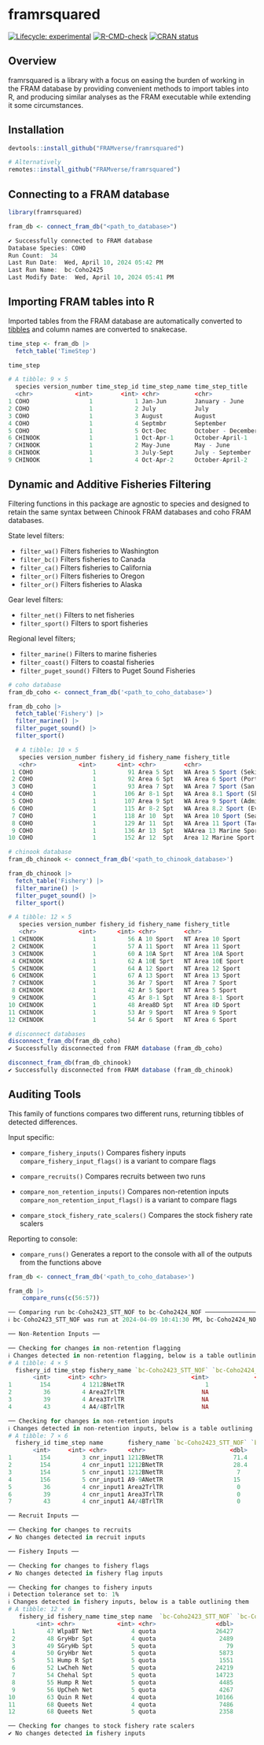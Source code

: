 # framrsquared
<!-- badges: start -->

[![Lifecycle: experimental](https://img.shields.io/badge/lifecycle-experimental-orange.svg)](https://lifecycle.r-lib.org/articles/stages.html#experimental)
[![R-CMD-check](https://github.com/FRAMverse/framrsquared/actions/workflows/R-CMD-check.yaml/badge.svg)](https://github.com/FRAMverse/framrsquared/actions/workflows/R-CMD-check.yaml)
[![CRAN status](https://www.r-pkg.org/badges/version/framrsquared)](https://CRAN.R-project.org/package=framrsquared)
<!-- badges: end -->

## Overview

framrsquared is a library with a focus on easing the burden of working in the FRAM database by providing convenient methods to import tables into R, and producing similar analyses as the FRAM executable while extending it some circumstances.

## Installation

``` r
devtools::install_github("FRAMverse/framrsquared")

# Alternatively 
remotes::install_github("FRAMverse/framrsquared")
```

## Connecting to a FRAM database
```r
library(framrsquared)

fram_db <- connect_fram_db("<path_to_database>")

✔ Successfully connected to FRAM database
Database Species: COHO
Run Count:  34
Last Run Date:  Wed, April 10, 2024 05:42 PM
Last Run Name:  bc-Coho2425
Last Modify Date:  Wed, April 10, 2024 05:41 PM

```

## Importing FRAM tables into R
Imported tables from the FRAM database are automatically converted to [tibbles](https://github.com/tidyverse/tibble) and column names are converted to snakecase.
```r
time_step <- fram_db |> 
  fetch_table('TimeStep')

time_step

# A tibble: 9 × 5
  species version_number time_step_id time_step_name time_step_title   
  <chr>            <int>        <int> <chr>          <chr>             
1 COHO                 1            1 Jan-Jun        January - June    
2 COHO                 1            2 July           July              
3 COHO                 1            3 August         August            
4 COHO                 1            4 Septmbr        September         
5 COHO                 1            5 Oct-Dec        October - December
6 CHINOOK              1            1 Oct-Apr-1      October-April-1   
7 CHINOOK              1            2 May-June       May - June        
8 CHINOOK              1            3 July-Sept      July - September  
9 CHINOOK              1            4 Oct-Apr-2      October-April-2 
```

## Dynamic and Additive Fisheries Filtering
Filtering functions in this package are agnostic to species and designed to retain the same syntax between Chinook FRAM databases and coho FRAM databases.

State level filters:
- `filter_wa()` Filters fisheries to Washington
- `filter_bc()` Filters fisheries to Canada
- `filter_ca()` Filters fisheries to California
- `filter_or()` Filters fisheries to Oregon
- `filter_or()` Filters fisheries to Alaska

Gear level filters:
- `filter_net()` Filters to net fisheries
- `filter_sport()` Filters to sport fisheries

Regional level filters;
- `filter_marine()` Filters to marine fisheries
- `filter_coast()` Filters to coastal fisheries
- `filter_puget_sound()` Filters to Puget Sound Fisheries

```r
# coho database
fram_db_coho <- connect_fram_db('<path_to_coho_database>')

fram_db_coho |> 
  fetch_table('Fishery') |>
  filter_marine() |>
  filter_puget_sound() |>
  filter_sport()

  # A tibble: 10 × 5
   species version_number fishery_id fishery_name fishery_title                     
   <chr>            <int>      <int> <chr>        <chr>                             
 1 COHO                 1         91 Area 5 Spt   WA Area 5 Sport (Sekiu)           
 2 COHO                 1         92 Area 6 Spt   WA Area 6 Sport (Port Angeles)    
 3 COHO                 1         93 Area 7 Spt   WA Area 7 Sport (San Juan Islands)
 4 COHO                 1        106 Ar 8-1 Spt   WA Area 8.1 Sport (Skagit Bay)    
 5 COHO                 1        107 Area 9 Spt   WA Area 9 Sport (Admirality Inlet)
 6 COHO                 1        115 Ar 8-2 Spt   WA Area 8.2 Sport (Everett)       
 7 COHO                 1        118 Ar 10  Spt   WA Area 10 Sport (Seattle)        
 8 COHO                 1        129 Ar 11  Spt   WA Area 11 Sport (Tacoma)         
 9 COHO                 1        136 Ar 13  Spt   WAArea 13 Marine Sport            
10 COHO                 1        152 Ar 12  Spt   Area 12 Marine Sport   

# chinook database
fram_db_chinook <- connect_fram_db('<path_to_chinook_database>')

fram_db_chinook |> 
  fetch_table('Fishery') |>
  filter_marine() |>
  filter_puget_sound() |>
  filter_sport()

# A tibble: 12 × 5
   species version_number fishery_id fishery_name fishery_title    
   <chr>            <int>      <int> <chr>        <chr>            
 1 CHINOOK              1         56 A 10 Sport   NT Area 10 Sport 
 2 CHINOOK              1         57 A 11 Sport   NT Area 11 Sport 
 3 CHINOOK              1         60 A 10A Sprt   NT Area 10A Sport
 4 CHINOOK              1         62 A 10E Sprt   NT Area 10E Sport
 5 CHINOOK              1         64 A 12 Sport   NT Area 12 Sport 
 6 CHINOOK              1         67 A 13 Sport   NT Area 13 Sport 
 7 CHINOOK              1         36 Ar 7 Sport   NT Area 7 Sport  
 8 CHINOOK              1         42 Ar 5 Sport   NT Area 5 Sport  
 9 CHINOOK              1         45 Ar 8-1 Spt   NT Area 8-1 Sport
10 CHINOOK              1         48 Area8D Spt   NT Area 8D Sport 
11 CHINOOK              1         53 Ar 9 Sport   NT Area 9 Sport  
12 CHINOOK              1         54 Ar 6 Sport   NT Area 6 Sport  

# disconnect databases
disconnect_fram_db(fram_db_coho)
✔ Successfully disconnected from FRAM database (fram_db_coho)

disconnect_fram_db(fram_db_chinook)
✔ Successfully disconnected from FRAM database (fram_db_chinook)
```
## Auditing Tools
This family of functions compares two different runs, returning tibbles of detected differences.

Input specific:
- `compare_fishery_inputs()` Compares fishery inputs `compare_fishery_input_flags()` is a variant to compare flags

- `compare_recruits()` Compares recruits between two runs
- `compare_non_retention_inputs()` Compares non-retention inputs `compare_non_retention_input_flags()` is a variant to compare flags
- `compare_stock_fishery_rate_scalers()` Compares the stock fishery rate scalers

Reporting to console:
- `compare_runs()` Generates a report to the console with all of the outputs from the functions above
```r
fram_db <- connect_fram_db('<path_to_coho_database>')

fram_db |>
    compare_runs(c(56:57))

── Comparing run bc-Coho2423_STT_NOF to bc-Coho2424_NOF ─────────────────────────────────────────────────────────────────────────────────
ℹ bc-Coho2423_STT_NOF was run at 2024-04-09 10:41:30 PM, bc-Coho2424_NOF was run at 2024-04-10 12:40:07 PM

── Non-Retention Inputs ──

── Checking for changes in non-retention flagging 
ℹ Changes detected in non-retention flagging, below is a table outlining them
# A tibble: 4 × 5
  fishery_id time_step fishery_name `bc-Coho2423_STT_NOF` `bc-Coho2424_NOF`
       <int>     <int> <chr>                        <int>             <int>
1        154         4 1212BNetTR                       1                NA
2         36         4 Area2TrlTR                      NA                 1
3         39         4 Area3TrlTR                      NA                 1
4         43         4 A4/4BTrlTR                      NA                 1

── Checking for changes in non-retention inputs 
ℹ Changes detected in non-retention inputs, below is a table outlining them
# A tibble: 7 × 6
  fishery_id time_step name       fishery_name `bc-Coho2423_STT_NOF` `bc-Coho2424_NOF`
       <int>     <int> <chr>      <chr>                        <dbl>             <dbl>
1        154         3 cnr_input1 1212BNetTR                    71.4              36.7
2        154         4 cnr_input1 1212BNetTR                    28.4               0  
3        154         5 cnr_input1 1212BNetTR                     7                 8  
4        156         5 cnr_input1 A9-9ANetTR                    15                18  
5         36         4 cnr_input1 Area2TrlTR                     0                52  
6         39         4 cnr_input1 Area3TrlTR                     0                52  
7         43         4 cnr_input1 A4/4BTrlTR                     0                52  

── Recruit Inputs ──

── Checking for changes to recruits 
✔ No changes detected in recruit inputs

── Fishery Inputs ──

── Checking for changes to fishery flags 
✔ No changes detected in fishery flag inputs

── Checking for changes to fishery inputs 
ℹ Detection tolerance set to: 1%
ℹ Changes detected in fishery inputs, below is a table outlining them
# A tibble: 12 × 6
   fishery_id fishery_name time_step name  `bc-Coho2423_STT_NOF` `bc-Coho2424_NOF`
        <int> <chr>            <int> <chr>                 <dbl>             <dbl>
 1         47 WlpaBT Net           4 quota                 26427             25411
 2         48 GryHbr Spt           4 quota                  2489              2285
 3         49 SGryHb Spt           5 quota                    79                73
 4         50 GryHbr Net           5 quota                  5873              4751
 5         51 Hump R Spt           5 quota                  1551              1505
 6         52 LwCheh Net           5 quota                 24219             26299
 7         54 Chehal Spt           5 quota                 14723             14553
 8         55 Hump R Net           5 quota                  4485              4372
 9         56 UpCheh Net           5 quota                  4267              3844
10         63 Quin R Net           4 quota                 10166              9860
11         68 Queets Net           4 quota                  7486              8079
12         68 Queets Net           5 quota                  2358               170

── Checking for changes to stock fishery rate scalers 
✔ No changes detected in fishery inputs

```

